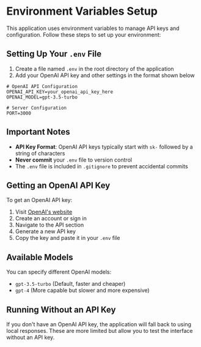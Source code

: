 # Environment Variables Setup

This application uses environment variables to manage API keys and configuration. Follow these steps to set up your environment:

## Setting Up Your `.env` File

1. Create a file named `.env` in the root directory of the application
2. Add your OpenAI API key and other settings in the format shown below

```
# OpenAI API Configuration
OPENAI_API_KEY=your_openai_api_key_here
OPENAI_MODEL=gpt-3.5-turbo

# Server Configuration
PORT=3000
```

## Important Notes

- **API Key Format**: OpenAI API keys typically start with `sk-` followed by a string of characters
- **Never commit** your `.env` file to version control
- The `.env` file is included in `.gitignore` to prevent accidental commits

## Getting an OpenAI API Key

To get an OpenAI API key:

1. Visit [OpenAI's website](https://platform.openai.com/)
2. Create an account or sign in
3. Navigate to the API section
4. Generate a new API key
5. Copy the key and paste it in your `.env` file

## Available Models

You can specify different OpenAI models:

- `gpt-3.5-turbo` (Default, faster and cheaper)
- `gpt-4` (More capable but slower and more expensive)

## Running Without an API Key

If you don't have an OpenAI API key, the application will fall back to using local responses. These are more limited but allow you to test the interface without an API key. 
